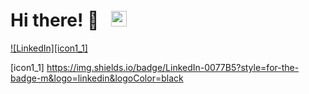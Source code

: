 <h1>
 Hi there! 👋 &nbsp; <img src="https://raw.githubusercontent.com/MartinHeinz/MartinHeinz/master/wave.gif" width="25px">
</h1>

<!-- social media bottoms -->
[![LinkedIn][icon1_1]][1] &nbsp;


<!--icons -->
[icon1_1] https://img.shields.io/badge/LinkedIn-0077B5?style=for-the-badge-m&logo=linkedin&logoColor=black

<!-- links to social media accounts -->
[1]: www.linkedin.com/in/cpapasotiri
